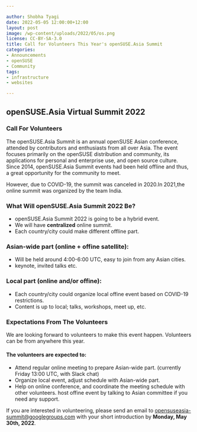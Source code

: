 ```yaml
---

author: Shobha Tyagi 
date: 2022-05-05 12:00:00+12:00
layout: post
image: /wp-content/uploads/2022/05/os.png
license: CC-BY-SA-3.0
title: Call for Volunteers This Year's openSUSE.Asia Summit
categories:
- Announcements
- openSUSE
- Community
tags:
- infrastructure
- websites

---
```


## openSUSE.Asia Virtual Summit 2022
### Call For Volunteers

The openSUSE.Asia Summit is an annual openSUSE Asian conference, attended by contributors and enthusiasts from all over Asia. The event focuses primarily on the openSUSE distribution and community, its applications for personal and enterprise use, and open source culture. Since 2014, openSUSE.Asia Summit events had been held offline and thus, a great opportunity for the community to meet.  

However, due to COVID-19, the summit was canceled in 2020.In 2021,the online summit was organized by the team India.

### What Will openSUSE.Asia Summit 2022 Be?
- openSUSE.Asia Summit 2022 is going to be a hybrid event.
- We will have **centralized** online summit. 
- Each country/city could make different offline part.

### Asian-wide part (online + offine satellite):
* Will be held around 4:00-6:00 UTC, easy to join from any Asian cities.
* keynote, invited talks etc.

### Local part (online and/or offine):

 * Each country/city could organize local offine event based on COVID-19 restrictions.
 * Content is up to local; talks, workshops, meet up, etc.

### Expectations From The Volunteers

We are looking forward to volunteers to make this event happen. Volunteers can be from anywhere this year. 
  
#### The volunteers are expected to:
  
  * Attend regular online meeting to prepare Asian-wide part. 
  (currently Friday 13:00 UTC, with Slack chat)
  * Organize local event, adjust schedule with Asian-wide part.
  * Help on online conference, and coordinate the meeting schedule with other volunteers.
  host offine event by talking to Asian committee if you need any support.
 
If you are interested in volunteering, please send an email to [opensuseasia-summit@googlegroups.com](opensuseasia-summit@googlegroups.com)
with your short introduction by **Monday, May 30th, 2022**.
